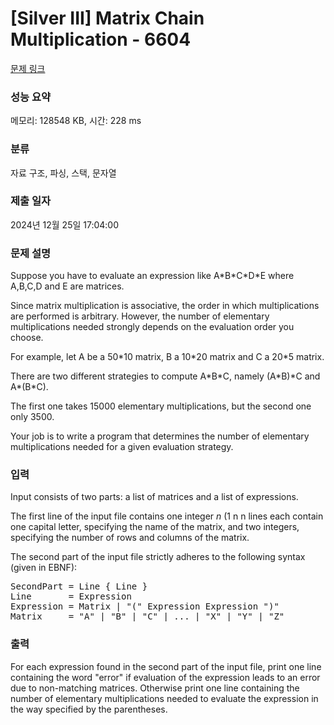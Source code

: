 # [Silver III] Matrix Chain Multiplication - 6604 

[문제 링크](https://www.acmicpc.net/problem/6604) 

### 성능 요약

메모리: 128548 KB, 시간: 228 ms

### 분류

자료 구조, 파싱, 스택, 문자열

### 제출 일자

2024년 12월 25일 17:04:00

### 문제 설명

<p style="user-select: auto !important;">Suppose you have to evaluate an expression like A*B*C*D*E where A,B,C,D and E are matrices.</p>

<p style="user-select: auto !important;">Since matrix multiplication is associative, the order in which multiplications are performed is arbitrary. However, the number of elementary multiplications needed strongly depends on the evaluation order you choose.</p>

<p style="user-select: auto !important;">For example, let A be a 50*10 matrix, B a 10*20 matrix and C a 20*5 matrix.</p>

<p style="user-select: auto !important;">There are two different strategies to compute A*B*C, namely (A*B)*C and A*(B*C).</p>

<p style="user-select: auto !important;">The first one takes 15000 elementary multiplications, but the second one only 3500.</p>

<p style="user-select: auto !important;">Your job is to write a program that determines the number of elementary multiplications needed for a given evaluation strategy.</p>

### 입력 

 <p style="user-select: auto !important;">Input consists of two parts: a list of matrices and a list of expressions.</p>

<p style="user-select: auto !important;">The first line of the input file contains one integer <em style="user-select: auto !important;">n</em> (1 n n lines each contain one capital letter, specifying the name of the matrix, and two integers, specifying the number of rows and columns of the matrix.</p>

<p style="user-select: auto !important;">The second part of the input file strictly adheres to the following syntax (given in EBNF):</p>

<pre style="user-select: auto !important;">SecondPart = Line { Line } <EOF>
Line       = Expression <CR>
Expression = Matrix | "(" Expression Expression ")"
Matrix     = "A" | "B" | "C" | ... | "X" | "Y" | "Z"</pre>

### 출력 

 <p style="user-select: auto !important;">For each expression found in the second part of the input file, print one line containing the word "error" if evaluation of the expression leads to an error due to non-matching matrices. Otherwise print one line containing the number of elementary multiplications needed to evaluate the expression in the way specified by the parentheses.</p>

